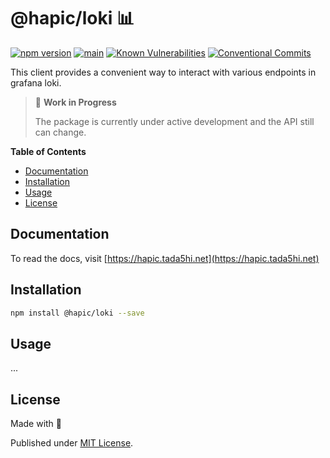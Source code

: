 # @hapic/loki 📊

[![npm version](https://badge.fury.io/js/@hapic%2Floki.svg)](https://badge.fury.io/js/@hapic%2Floki)
[![main](https://github.com/Tada5hi/hapic/actions/workflows/main.yml/badge.svg)](https://github.com/Tada5hi/hapic/actions/workflows/main.yml)
[![Known Vulnerabilities](https://snyk.io/test/github/Tada5hi/hapic/badge.svg)](https://snyk.io/test/github/Tada5hi/hapic)
[![Conventional Commits](https://img.shields.io/badge/Conventional%20Commits-1.0.0-%23FE5196?logo=conventionalcommits&logoColor=white)](https://conventionalcommits.org)

This client provides a convenient way to interact with various endpoints in grafana loki.

> 🚧 **Work in Progress**
>
> The package is currently under active development and the API still can change.

**Table of Contents**

- [Documentation](#documentation)
- [Installation](#installation)
- [Usage](#usage)
- [License](#license)

## Documentation

To read the docs, visit [https://hapic.tada5hi.net](https://hapic.tada5hi.net)

## Installation

```bash
npm install @hapic/loki --save
```

## Usage

...

## License

Made with 💚

Published under [MIT License](./LICENSE).
